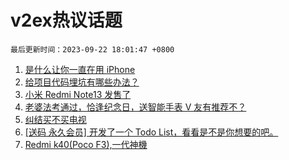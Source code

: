 # v2ex热议话题

`最后更新时间：2023-09-22 18:01:47 +0800`

1. [是什么让你一直在用 iPhone](https://www.v2ex.com/t/975970)
1. [给项目代码埋坑有哪些办法？](https://www.v2ex.com/t/976027)
1. [小米 Redmi Note13 发售了](https://www.v2ex.com/t/975984)
1. [老婆法考通过，恰逢纪念日，送智能手表 V 友有推荐不？](https://www.v2ex.com/t/976067)
1. [纠结买不买电视](https://www.v2ex.com/t/976133)
1. [[送码 永久会员] 开发了一个 Todo List，看看是不是你想要的吧。](https://www.v2ex.com/t/976150)
1. [Redmi k40(Poco F3),一代神機](https://www.v2ex.com/t/976074)

